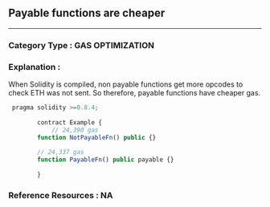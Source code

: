 ## Payable functions are cheaper


---

### **Category Type** : GAS OPTIMIZATION


### **Explanation** : 

When Solidity is compiled, non payable functions get more opcodes to check ETH was not sent. So therefore, payable functions have cheaper gas.

```javascript
 pragma solidity >=0.8.4;
  	 
    	contract Example {
        	// 24,390 gas
     	function NotPayableFn() public {}
 
     	// 24,337 gas
    	function PayableFn() public payable {}
 
    	}

```

### **Reference Resources** : NA


